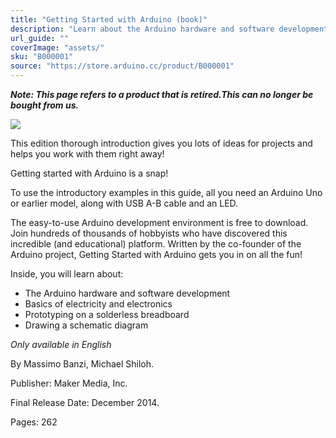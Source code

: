 ```yaml
---
title: "Getting Started with Arduino (book)"
description: "Learn about the Arduino hardware and software development!"
url_guide: ""
coverImage: "assets/"
sku: "B000001"
source: "https://store.arduino.cc/product/B000001"
---
```


***Note: This page refers to a product that is retired.This can no longer be bought from us.***

![](./assets/B000001_Featured.jpg)

This edition thorough introduction gives you lots of ideas for projects and helps you work with them right away!

Getting started with Arduino is a snap!

To use the introductory examples in this guide, all you need an Arduino Uno or earlier model, along with USB A-B cable and an LED.

The easy-to-use Arduino development environment is free to download. Join hundreds of thousands of hobbyists who have discovered this incredible (and educational) platform.
Written by the co-founder of the Arduino project, Getting Started with Arduino gets you in on all the fun! 

Inside, you will learn about:

* The Arduino hardware and software development
* Basics of electricity and electronics
* Prototyping on a solderless breadboard
* Drawing a schematic diagram

*Only available in English*

By Massimo Banzi, Michael Shiloh. 

Publisher: Maker Media, Inc. 

Final Release Date: December 2014. 

Pages: 262
